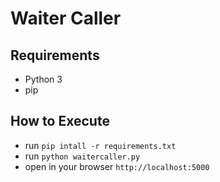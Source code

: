 # Waiter Caller 

## Requirements

+ Python 3 
+ pip

## How to Execute

+ run `pip intall -r requirements.txt`
+ run `python waitercaller.py`
+ open in your browser `http://localhost:5000`

